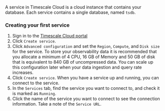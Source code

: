 A service in Timescale Cloud is a cloud instance that contains your database.
Each service contains a single database, named `tsdb`.

<procedure>

### Creating your first service

1.  Sign in to the [Timescale Cloud portal][timescale-cloud]
1.  Click `Create service`.
1.  Click  `Advanced configuration` and set the `Region`, `Compute`, and `Disk size`
    for the service.
    To store your observability data it is recommended that you allocate
    a minimum of 4 CPU, 16 GB of Memory and 50 GB of disk that is equivalent to
    840 GB of uncompressed data. You can scale up this configuration later when
    your data ingestion and query rate increases.
1.  Click `Create service`. When you have a service up and running, you can connect
    to the service.
1.  In the `Services` tab, find the service you want to connect to, and check
    it is marked as `Running`.
1.  Click the name of the service you want to connect to see the connection
    information. Take a note of the `Service URL`.

</procedure>

[timescale-cloud]: https://console.cloud.timescale.com/